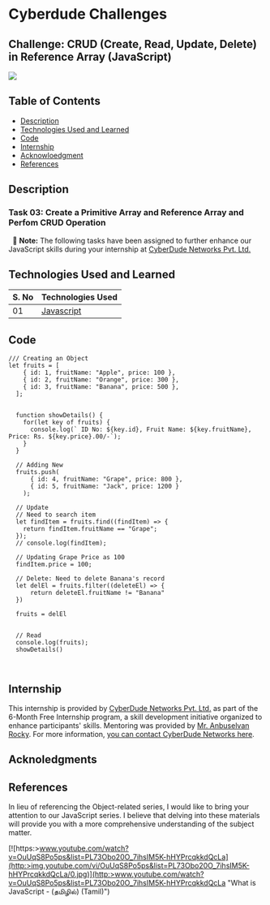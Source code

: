 # Cyberdude Challenges

## Challenge: CRUD (Create, Read, Update, Delete) in Reference Array (JavaScript)

<a href="https://www.cyberdudenetworks.com/">
  <img src="https://cyberdudenetworks.com/assets/img/assets/banner.png"/>
</a>

## Table of Contents

- [Description](#description)
- [Technologies Used and Learned](#technologies-used-and-learned)
- [Code](#code)
- [Internship](#internship)
- [Acknowloedgment](#acknowloedgment)
- [References](#references)



## Description
### Task 03: Create a Primitive Array and Reference Array and Perfom CRUD Operation
&nbsp; 📝 **Note:** The following tasks have been assigned to further enhance our JavaScript skills during your internship at [CyberDude Networks Pvt. Ltd.](https://www.cyberdudenetworks.com)

## Technologies Used and Learned

| S. No | Technologies Used                    |
| :--- | ------------------------------------ |
| 01   | [Javascript](./js/) |


## Code

```
/// Creating an Object
let fruits = [
    { id: 1, fruitName: "Apple", price: 100 },
    { id: 2, fruitName: "Orange", price: 300 },
    { id: 3, fruitName: "Banana", price: 500 },
  ];


  function showDetails() {
    for(let key of fruits) {
      console.log(` ID No: ${key.id}, Fruit Name: ${key.fruitName}, Price: Rs. ${key.price}.00/-`);
    }
  }
  
  // Adding New
  fruits.push(
      { id: 4, fruitName: "Grape", price: 800 },
      { id: 5, fruitName: "Jack", price: 1200 }
    );
  
  // Update
  // Need to search item
  let findItem = fruits.find((findItem) => {
    return findItem.fruitName == "Grape";
  });
  // console.log(findItem);
  
  // Updating Grape Price as 100
  findItem.price = 100; 
  
  // Delete: Need to delete Banana's record
  let delEl = fruits.filter((deleteEl) => {
      return deleteEl.fruitName != "Banana"
  })
  
  fruits = delEl
  
  
  // Read
  console.log(fruits);
  showDetails()

  
```


## Internship

This internship is provided by [CyberDude Networks Pvt. Ltd.](https://youtube.com/cyberdudenetworks) as part of the 6-Month Free Internship program, a skill development initiative organized to enhance participants' skills. Mentoring was provided by [Mr. Anbuselvan Rocky](https://instagram.com/anbuselvanrocky). For more information, [you can contact CyberDude Networks here](https://cyberdudenetworks.com).


## Acknoledgments

## References
In lieu of referencing the Object-related series, I would like to bring your attention to our JavaScript series. I believe that delving into these materials will provide you with a more comprehensive understanding of the subject matter.

[![https:>www.youtube.com/watch?v=OuUqS8Po5ps&list=PL73Obo20O_7ihsIM5K-hHYPrcqkkdQcLa](http:>img.youtube.com/vi/OuUqS8Po5ps&list=PL73Obo20O_7ihsIM5K-hHYPrcqkkdQcLa/0.jpg)](http:>www.youtube.com/watch?v=OuUqS8Po5ps&list=PL73Obo20O_7ihsIM5K-hHYPrcqkkdQcLa "What is JavaScript - (தமிழில்) (Tamil)")
